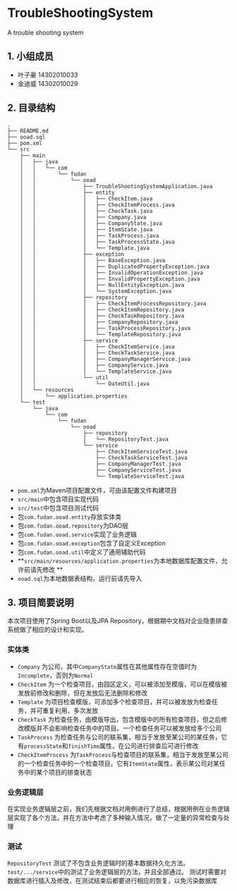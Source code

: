 # TroubleShootingSystem
A trouble shooting system 
  
## 1. 小组成员
* 叶子豪 14302010033
* 金迪威 14302010029

## 2. 目录结构
```
.
├── README.md
├── ooad.sql
├── pom.xml
└── src
    ├── main
    │   ├── java
    │   │   └── com
    │   │       └── fudan
    │   │           └── ooad
    │   │               ├── TroubleShootingSystemApplication.java
    │   │               ├── entity
    │   │               │   ├── CheckItem.java
    │   │               │   ├── CheckItemProcess.java
    │   │               │   ├── CheckTask.java
    │   │               │   ├── Company.java
    │   │               │   ├── CompanyState.java
    │   │               │   ├── ItemState.java
    │   │               │   ├── TaskProcess.java
    │   │               │   ├── TaskProcessState.java
    │   │               │   └── Template.java
    │   │               ├── exception
    │   │               │   ├── BaseException.java
    │   │               │   ├── DuplicatedPropertyException.java
    │   │               │   ├── InvalidOperationException.java
    │   │               │   ├── InvalidPropertyException.java
    │   │               │   ├── NullEntityException.java
    │   │               │   └── SystemException.java
    │   │               ├── repository
    │   │               │   ├── CheckItemProcessRepository.java
    │   │               │   ├── CheckItemRepository.java
    │   │               │   ├── CheckTaskRepository.java
    │   │               │   ├── CompanyRepository.java
    │   │               │   ├── TaskProcessRepository.java
    │   │               │   └── TemplateRepository.java
    │   │               ├── service
    │   │               │   ├── CheckItemService.java
    │   │               │   ├── CheckTaskService.java
    │   │               │   ├── CompanyManagerService.java
    │   │               │   ├── CompanyService.java
    │   │               │   └── TemplateService.java
    │   │               └── util
    │   │                   └── DateUtil.java
    │   └── resources
    │       └── application.properties
    └── test
        └── java
            └── com
                └── fudan
                    └── ooad
                        ├── repository
                        │   └── RepositoryTest.java
                        └── service
                            ├── CheckItemServiceTest.java
                            ├── CheckTaskServiceTest.java
                            ├── CompanyManagerTest.java
                            ├── CompanyServiceTest.java
                            └── TemplateServiceTest.java
```
* ```pom.xml```为Maven项目配置文件，可由该配置文件构建项目
* ```src/main```中包含项目实现代码
* ```src/test```中包含项目测试代码
* 包```com.fudan.ooad.entity```存放实体类
* 包```com.fudan.ooad.repository```为DAO层
* 包```com.fudan.ooad.service```实现了业务逻辑
* 包```com.fudan.ooad.exception```包含了自定义Exception
* 包```com.fudan.ooad.util```中定义了通用辅助代码
* **```src/main/resources/application.properties```为本地数据库配置文件，允许前请先修改 **
* ```ooad.sql```为本地数据表结构，运行前请先导入

## 3. 项目简要说明

本次项目使用了Spring Boot以及JPA Repository，根据期中文档对企业隐患排查系统做了相应的设计和实现。

### 实体类
* ```Company``` 为公司，其中```CompanyState```属性在其他属性存在空值时为```Incomplete```，否则为```Normal```
* ```CheckItem``` 为一个检查项目，由园区定义，可以被添加至模版，可以在模版被发放前修改和删除，但在发放后无法删除和修改
* ```Template``` 为项目检查模版，可添加多个检查项目，并可以被发放为检查任务，并可重复利用，多次发放
* ```CheckTask``` 为检查任务，由模版导出，包含模版中的所有检查项目，但之后修改模版并不会影响检查任务中的项目。一个检查任务可以被发放给多个公司
* ```TaskProcess``` 为检查任务与公司的联系集，相当于发放至某公司的某任务，它有```processState```和```finishTime```属性，在公司进行排查后可进行修改
* ```CheckItemProcess``` 为```TaskProcess```与检查项目的联系集，相当于发放至某公司的一个检查任务中的一个检查项目。它有```ItemState```属性，表示某公司对某任务中的某个项目的排查状态

### 业务逻辑层
在实现业务逻辑层之前，我们先根据文档对用例进行了总结，根据用例在业务逻辑层实现了各个方法。并在方法中考虑了多种输入情况，做了一定量的异常检查与处理

### 测试
```RepositoryTest``` 测试了不包含业务逻辑时的基本数据持久化方法。```test/.../service```中的测试了业务逻辑层的方法，并且全部通过。
测试时需要对数据库进行插入及修改，在测试结束后都要进行相应的恢复，以免污染数据库



